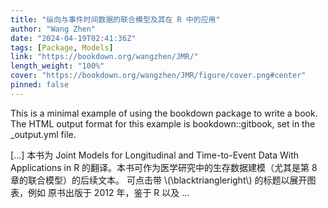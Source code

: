 ```yaml
---
title: "纵向与事件时间数据的联合模型及其在 R 中的应用"
author: "Wang Zhen"
date: "2024-04-19T02:41:36Z"
tags: [Package, Models]
link: "https://bookdown.org/wangzhen/JMR/"
length_weight: "100%"
cover: "https://bookdown.org/wangzhen/JMR/figure/cover.png#center"
pinned: false
---
```


<p>This is a minimal example of using the bookdown package to write a book.
The HTML output format for this example is bookdown::gitbook,
set in the _output.yml file.</p> [...] 本书为 Joint Models for Longitudinal and Time-to-Event Data With Applications in R 的翻译。本书可作为医学研究中的生存数据建模（尤其是第 8 章的联合模型）的后续文本。 可点击带 \(\blacktriangleright\) 的标题以展开图表，例如 原书出版于 2012 年，鉴于 R 以及 ...
